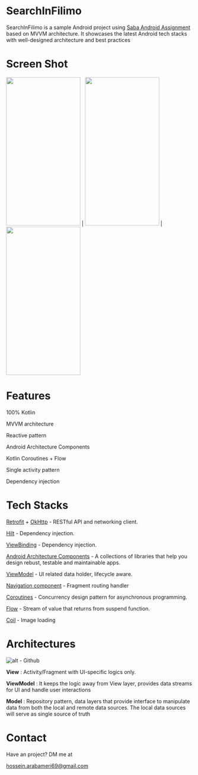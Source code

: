 # SearchInFilimo
SearchInFilimo is a sample Android project using [Saba Android Assignment](https://github.com/SabaDroiders/test) based on MVVM architecture. It showcases the latest Android tech stacks with well-designed architecture and best practices

# Screen Shot
<img src="https://user-images.githubusercontent.com/103646893/212545473-93ebe05c-9aee-4aaf-92d2-6e600c16c798.png" data-canonical-src="https://gyazo.com/eb5c5741b6a9a16c692170a41a49c858.png" width="200" height="400" /> | <img src="https://user-images.githubusercontent.com/103646893/212545505-1be8c17f-9884-43be-9674-01b6e4cb0e01.png" data-canonical-src="https://gyazo.com/eb5c5741b6a9a16c692170a41a49c858.png" width="200" height="400" /> | <img src="https://user-images.githubusercontent.com/103646893/212545498-7647213c-5ac0-412e-8f50-bc90bab0e1e6.png" data-canonical-src="https://gyazo.com/eb5c5741b6a9a16c692170a41a49c858.png" width="200" height="400" />

# Features
100% Kotlin

MVVM architecture

Reactive pattern

Android Architecture Components

Kotlin Coroutines + Flow

Single activity pattern

Dependency injection

# Tech Stacks
[Retrofit](https://square.github.io/retrofit/) + [OkHttp](https://square.github.io/okhttp/) - RESTful API and networking client.

[Hilt](https://dagger.dev/hilt/)  - Dependency injection.

[ViewBinding](https://developer.android.com/topic/libraries/view-binding)  - Dependency injection.

[Android Architecture Components](https://developer.android.com/topic/libraries/architecture)  - A collections of libraries that help you design rebust, testable and maintainable apps.

[ViewModel](https://developer.android.com/reference/androidx/lifecycle/ViewModel)  - UI related data holder, lifecycle aware.

[Navigation component](https://developer.android.com/guide/navigation)  -  Fragment routing handler

[Coroutines](https://developer.android.com/kotlin/coroutines) - Concurrency design pattern for asynchronous programming.

[Flow](https://developer.android.com/kotlin/flow) - Stream of value that returns from suspend function.

[Coil](https://github.com/coil-kt/coil) - Image loading

# Architectures
![alt - Github](https://raw.githubusercontent.com/amitshekhariitbhu/MVVM-Architecture-Android/master/assets/mvvm-arch.png)

**View** : Activity/Fragment with UI-specific logics only.

**ViewModel** : It keeps the logic away from View layer, provides data streams for UI and handle user interactions

**Model** :  Repository pattern, data layers that provide interface to manipulate data from both the local and remote data sources. The local data sources will serve as single source of truth

# Contact
Have an project? DM me at

hossein.arabameri69@gmail.com
